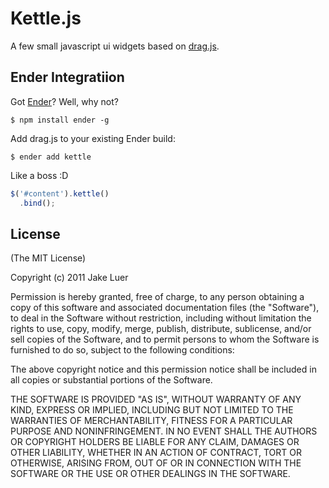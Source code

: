 # Kettle.js

A few small javascript ui widgets based on [drag.js](https://github.com/logicalparadox/drag.js).

## Ender Integratiion

Got [Ender](http://ender.no.de)? Well, why not?

    $ npm install ender -g

Add drag.js to your existing Ender build:

    $ ender add kettle

Like a boss :D

``` js
$('#content').kettle()
  .bind();
```

## License

(The MIT License)

Copyright (c) 2011 Jake Luer

Permission is hereby granted, free of charge, to any person obtaining a copy
of this software and associated documentation files (the "Software"), to deal
in the Software without restriction, including without limitation the rights
to use, copy, modify, merge, publish, distribute, sublicense, and/or sell
copies of the Software, and to permit persons to whom the Software is
furnished to do so, subject to the following conditions:

The above copyright notice and this permission notice shall be included in
all copies or substantial portions of the Software.

THE SOFTWARE IS PROVIDED "AS IS", WITHOUT WARRANTY OF ANY KIND, EXPRESS OR
IMPLIED, INCLUDING BUT NOT LIMITED TO THE WARRANTIES OF MERCHANTABILITY,
FITNESS FOR A PARTICULAR PURPOSE AND NONINFRINGEMENT. IN NO EVENT SHALL THE
AUTHORS OR COPYRIGHT HOLDERS BE LIABLE FOR ANY CLAIM, DAMAGES OR OTHER
LIABILITY, WHETHER IN AN ACTION OF CONTRACT, TORT OR OTHERWISE, ARISING FROM,
OUT OF OR IN CONNECTION WITH THE SOFTWARE OR THE USE OR OTHER DEALINGS IN
THE SOFTWARE.